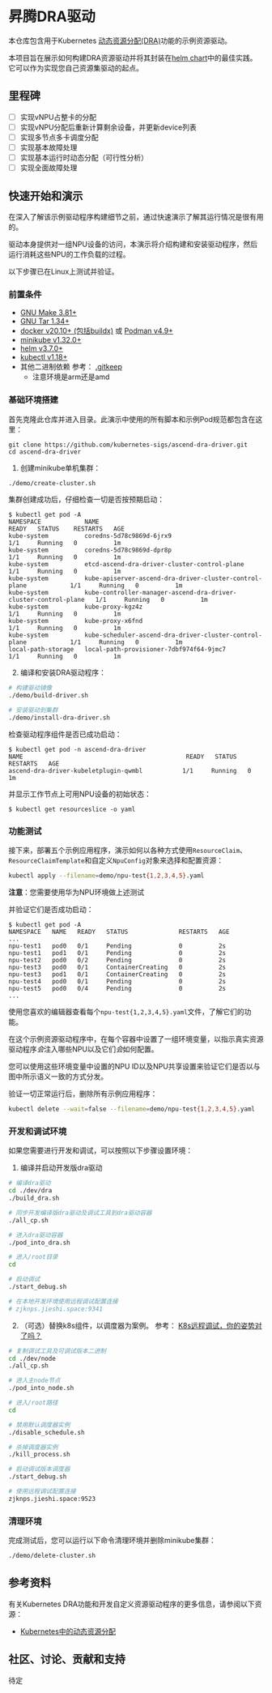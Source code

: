# 昇腾DRA驱动

本仓库包含用于Kubernetes [动态资源分配(DRA)](https://kubernetes.io/docs/concepts/scheduling-eviction/dynamic-resource-allocation/)功能的示例资源驱动。

本项目旨在展示如何构建DRA资源驱动并将其封装在[helm chart](https://helm.sh/)中的最佳实践。它可以作为实现您自己资源集驱动的起点。

## 里程碑
- [ ] 实现vNPU占整卡的分配
- [ ] 实现vNPU分配后重新计算剩余设备，并更新device列表
- [ ] 实现多节点多卡调度分配
- [ ] 实现基本故障处理
- [ ] 实现基本运行时动态分配（可行性分析）
- [ ] 实现全面故障处理

## 快速开始和演示

在深入了解该示例驱动程序构建细节之前，通过快速演示了解其运行情况是很有用的。

驱动本身提供对一组NPU设备的访问，本演示将介绍构建和安装驱动程序，然后运行消耗这些NPU的工作负载的过程。

以下步骤已在Linux上测试并验证。

### 前置条件

* [GNU Make 3.81+](https://www.gnu.org/software/make/)
* [GNU Tar 1.34+](https://www.gnu.org/software/tar/)
* [docker v20.10+ (包括buildx)](https://docs.docker.com/engine/install/) 或 [Podman v4.9+](https://podman.io/docs/installation)
* [minikube v1.32.0+](https://minikube.sigs.k8s.io/docs/start/)
* [helm v3.7.0+](https://helm.sh/docs/intro/install/)
* [kubectl v1.18+](https://kubernetes.io/docs/reference/kubectl/)
* 其他二进制依赖 参考： [.gitkeep](dev/tools/.gitkeep)
  - 注意环境是arm还是amd

### 基础环境搭建

首先克隆此仓库并进入目录。此演示中使用的所有脚本和示例Pod规范都包含在这里：
```
git clone https://github.com/kubernetes-sigs/ascend-dra-driver.git
cd ascend-dra-driver
```

1. 创建minikube单机集群：
```bash
./demo/create-cluster.sh
```

集群创建成功后，仔细检查一切是否按预期启动：
```console
$ kubectl get pod -A
NAMESPACE            NAME                                                              READY   STATUS    RESTARTS   AGE
kube-system          coredns-5d78c9869d-6jrx9                                          1/1     Running   0          1m
kube-system          coredns-5d78c9869d-dpr8p                                          1/1     Running   0          1m
kube-system          etcd-ascend-dra-driver-cluster-control-plane                      1/1     Running   0          1m
kube-system          kube-apiserver-ascend-dra-driver-cluster-control-plane            1/1     Running   0          1m
kube-system          kube-controller-manager-ascend-dra-driver-cluster-control-plane   1/1     Running   0          1m
kube-system          kube-proxy-kgz4z                                                  1/1     Running   0          1m
kube-system          kube-proxy-x6fnd                                                  1/1     Running   0          1m
kube-system          kube-scheduler-ascend-dra-driver-cluster-control-plane            1/1     Running   0          1m
local-path-storage   local-path-provisioner-7dbf974f64-9jmc7                           1/1     Running   0          1m
```

2. 编译和安装DRA驱动程序：
```bash
# 构建驱动镜像
./demo/build-driver.sh

# 安装驱动到集群
./demo/install-dra-driver.sh
```

检查驱动程序组件是否已成功启动：
```console
$ kubectl get pod -n ascend-dra-driver
NAME                                             READY   STATUS    RESTARTS   AGE
ascend-dra-driver-kubeletplugin-qwmbl           1/1     Running   0          1m
```

并显示工作节点上可用NPU设备的初始状态：
```
$ kubectl get resourceslice -o yaml
```

### 功能测试

接下来，部署五个示例应用程序，演示如何以各种方式使用`ResourceClaim`、`ResourceClaimTemplate`和自定义`NpuConfig`对象来选择和配置资源：
```bash
kubectl apply --filename=demo/npu-test{1,2,3,4,5}.yaml
```
**注意**：您需要使用华为NPU环境做上述测试

并验证它们是否成功启动：
```console
$ kubectl get pod -A
NAMESPACE   NAME   READY   STATUS              RESTARTS   AGE
...
npu-test1   pod0   0/1     Pending             0          2s
npu-test1   pod1   0/1     Pending             0          2s
npu-test2   pod0   0/2     Pending             0          2s
npu-test3   pod0   0/1     ContainerCreating   0          2s
npu-test3   pod1   0/1     ContainerCreating   0          2s
npu-test4   pod0   0/1     Pending             0          2s
npu-test5   pod0   0/4     Pending             0          2s
...
```

使用您喜欢的编辑器查看每个`npu-test{1,2,3,4,5}.yaml`文件，了解它们的功能。

在这个示例资源驱动程序中，在每个容器中设置了一组环境变量，以指示真实资源驱动程序*会*注入哪些NPU以及它们*会*如何配置。

您可以使用这些环境变量中设置的NPU ID以及NPU共享设置来验证它们是否以与图中所示语义一致的方式分发。

验证一切正常运行后，删除所有示例应用程序：
```bash
kubectl delete --wait=false --filename=demo/npu-test{1,2,3,4,5}.yaml
```

### 开发和调试环境

如果您需要进行开发和调试，可以按照以下步骤设置环境：

1. 编译并启动开发版dra驱动
```bash
# 编译dra驱动
cd ./dev/dra
./build_dra.sh

# 同步开发编译版dra驱动及调试工具到dra驱动容器
./all_cp.sh

# 进入dra驱动容器
./pod_into_dra.sh

# 进入/root目录
cd

# 启动调试
./start_debug.sh

# 在本地开发环境使用远程调试配置连接
# zjknps.jieshi.space:9341
```

2. （可选）替换k8s组件，以调度器为案例。 参考： [K8s远程调试，你的姿势对了吗？](https://cloud.tencent.com/developer/article/1624638)
```bash
# 复制调试工具及可调试版本二进制
cd ./dev/node
./all_cp.sh

# 进入主node节点
./pod_into_node.sh

# 进入/root路径
cd 

# 禁用默认调度器实例
./disable_schedule.sh

# 杀掉调度器实例
./kill_process.sh

# 启动调试版本调度器
./start_debug.sh

# 使用远程调试配置连接
zjknps.jieshi.space:9523
```

### 清理环境

完成测试后，您可以运行以下命令清理环境并删除minikube集群：
```bash
./demo/delete-cluster.sh
```

## 参考资料

有关Kubernetes DRA功能和开发自定义资源驱动程序的更多信息，请参阅以下资源：

* [Kubernetes中的动态资源分配](https://kubernetes.io/docs/concepts/scheduling-eviction/dynamic-resource-allocation/)

## 社区、讨论、贡献和支持
待定